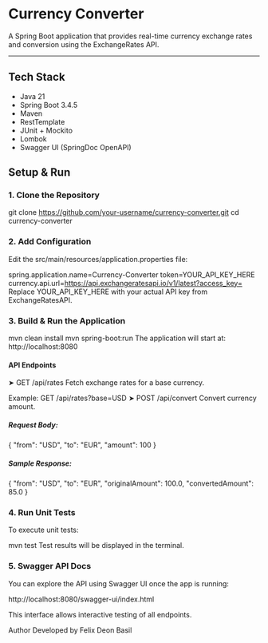 # Currency Converter

A Spring Boot application that provides real-time currency exchange rates and conversion using the ExchangeRates API.

---

## Tech Stack

- Java 21  
- Spring Boot 3.4.5  
- Maven  
- RestTemplate  
- JUnit + Mockito  
- Lombok  
- Swagger UI (SpringDoc OpenAPI)

##  Setup & Run

### 1. Clone the Repository

git clone https://github.com/your-username/currency-converter.git
cd currency-converter
### 2. Add Configuration
Edit the src/main/resources/application.properties file:

spring.application.name=Currency-Converter
token=YOUR_API_KEY_HERE
currency.api.url=https://api.exchangeratesapi.io/v1/latest?access_key=
Replace YOUR_API_KEY_HERE with your actual API key from ExchangeRatesAPI.

### 3. Build & Run the Application

mvn clean install
mvn spring-boot:run
The application will start at: http://localhost:8080

#### API Endpoints
➤ GET /api/rates
Fetch exchange rates for a base currency.

Example:
GET /api/rates?base=USD
➤ POST /api/convert
Convert currency amount.

##### Request Body:
{
  "from": "USD",
  "to": "EUR",
  "amount": 100
}
##### Sample Response:
{
  "from": "USD",
  "to": "EUR",
  "originalAmount": 100.0,
  "convertedAmount": 85.0
}
### 4. Run Unit Tests
To execute unit tests:

mvn test
Test results will be displayed in the terminal.

### 5. Swagger API Docs
You can explore the API using Swagger UI once the app is running:

http://localhost:8080/swagger-ui/index.html

This interface allows interactive testing of all endpoints.

Author
Developed by Felix Deon Basil


